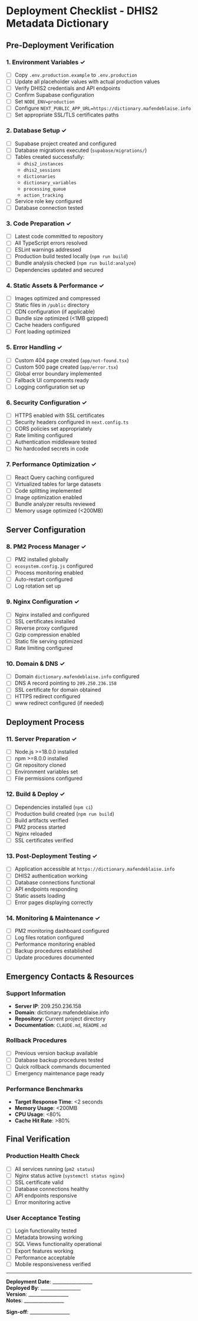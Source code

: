 # Deployment Checklist - DHIS2 Metadata Dictionary

## Pre-Deployment Verification

### 1. Environment Variables ✓
- [ ] Copy `.env.production.example` to `.env.production`
- [ ] Update all placeholder values with actual production values
- [ ] Verify DHIS2 credentials and API endpoints
- [ ] Confirm Supabase configuration
- [ ] Set `NODE_ENV=production`
- [ ] Configure `NEXT_PUBLIC_APP_URL=https://dictionary.mafendeblaise.info`
- [ ] Set appropriate SSL/TLS certificates paths

### 2. Database Setup ✓
- [ ] Supabase project created and configured
- [ ] Database migrations executed (`supabase/migrations/`)
- [ ] Tables created successfully:
  - `dhis2_instances`
  - `dhis2_sessions`
  - `dictionaries`
  - `dictionary_variables`
  - `processing_queue`
  - `action_tracking`
- [ ] Service role key configured
- [ ] Database connection tested

### 3. Code Preparation ✓
- [ ] Latest code committed to repository
- [ ] All TypeScript errors resolved
- [ ] ESLint warnings addressed
- [ ] Production build tested locally (`npm run build`)
- [ ] Bundle analysis checked (`npm run build:analyze`)
- [ ] Dependencies updated and secured

### 4. Static Assets & Performance ✓
- [ ] Images optimized and compressed
- [ ] Static files in `/public` directory
- [ ] CDN configuration (if applicable)
- [ ] Bundle size optimized (<1MB gzipped)
- [ ] Cache headers configured
- [ ] Font loading optimized

### 5. Error Handling ✓
- [ ] Custom 404 page created (`app/not-found.tsx`)
- [ ] Custom 500 page created (`app/error.tsx`)
- [ ] Global error boundary implemented
- [ ] Fallback UI components ready
- [ ] Logging configuration set up

### 6. Security Configuration ✓
- [ ] HTTPS enabled with SSL certificates
- [ ] Security headers configured in `next.config.ts`
- [ ] CORS policies set appropriately
- [ ] Rate limiting configured
- [ ] Authentication middleware tested
- [ ] No hardcoded secrets in code

### 7. Performance Optimization ✓
- [ ] React Query caching configured
- [ ] Virtualized tables for large datasets
- [ ] Code splitting implemented
- [ ] Image optimization enabled
- [ ] Bundle analyzer results reviewed
- [ ] Memory usage optimized (<200MB)

## Server Configuration

### 8. PM2 Process Manager ✓
- [ ] PM2 installed globally
- [ ] `ecosystem.config.js` configured
- [ ] Process monitoring enabled
- [ ] Auto-restart configured
- [ ] Log rotation set up

### 9. Nginx Configuration ✓
- [ ] Nginx installed and configured
- [ ] SSL certificates installed
- [ ] Reverse proxy configured
- [ ] Gzip compression enabled
- [ ] Static file serving optimized
- [ ] Rate limiting configured

### 10. Domain & DNS ✓
- [ ] Domain `dictionary.mafendeblaise.info` configured
- [ ] DNS A record pointing to `209.250.236.158`
- [ ] SSL certificate for domain obtained
- [ ] HTTPS redirect configured
- [ ] www redirect configured (if needed)

## Deployment Process

### 11. Server Preparation ✓
- [ ] Node.js >=18.0.0 installed
- [ ] npm >=8.0.0 installed
- [ ] Git repository cloned
- [ ] Environment variables set
- [ ] File permissions configured

### 12. Build & Deploy ✓
- [ ] Dependencies installed (`npm ci`)
- [ ] Production build created (`npm run build`)
- [ ] Build artifacts verified
- [ ] PM2 process started
- [ ] Nginx reloaded
- [ ] SSL certificates verified

### 13. Post-Deployment Testing ✓
- [ ] Application accessible at `https://dictionary.mafendeblaise.info`
- [ ] DHIS2 authentication working
- [ ] Database connections functional
- [ ] API endpoints responding
- [ ] Static assets loading
- [ ] Error pages displaying correctly

### 14. Monitoring & Maintenance ✓
- [ ] PM2 monitoring dashboard configured
- [ ] Log files rotation configured
- [ ] Performance monitoring enabled
- [ ] Backup procedures established
- [ ] Update procedures documented

## Emergency Contacts & Resources

### Support Information
- **Server IP**: 209.250.236.158
- **Domain**: dictionary.mafendeblaise.info
- **Repository**: Current project directory
- **Documentation**: `CLAUDE.md`, `README.md`

### Rollback Procedures
- [ ] Previous version backup available
- [ ] Database backup procedures tested
- [ ] Quick rollback commands documented
- [ ] Emergency maintenance page ready

### Performance Benchmarks
- **Target Response Time**: <2 seconds
- **Memory Usage**: <200MB
- **CPU Usage**: <80%
- **Cache Hit Rate**: >80%

## Final Verification

### Production Health Check
- [ ] All services running (`pm2 status`)
- [ ] Nginx status active (`systemctl status nginx`)
- [ ] SSL certificate valid
- [ ] Database connections healthy
- [ ] API endpoints responsive
- [ ] Error monitoring active

### User Acceptance Testing
- [ ] Login functionality tested
- [ ] Metadata browsing working
- [ ] SQL Views functionality operational
- [ ] Export features working
- [ ] Performance acceptable
- [ ] Mobile responsiveness verified

---

**Deployment Date**: _________________  
**Deployed By**: _________________  
**Version**: _________________  
**Notes**: _________________

**Sign-off**: _________________